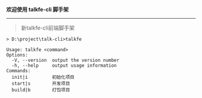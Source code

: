 
**欢迎使用 talkfe-cli 脚手架**

------

> 新talkfe-cli前端脚手架

    > D:\project\talk-cli>talkfe
    
    Usage: talkfe <command>
    Options:
      -V, --version  output the version number
      -h, --help     output usage information
    Commands:
      init|i         初始化项目
      start|s        开发项目
      build|b        打包项目

